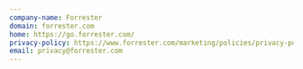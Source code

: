 ```yaml
---
company-name: Forrester
domain: forrester.com
home: https://go.forrester.com/
privacy-policy: https://www.forrester.com/marketing/policies/privacy-policy.html
email: privacy@forrester.com
---
```





